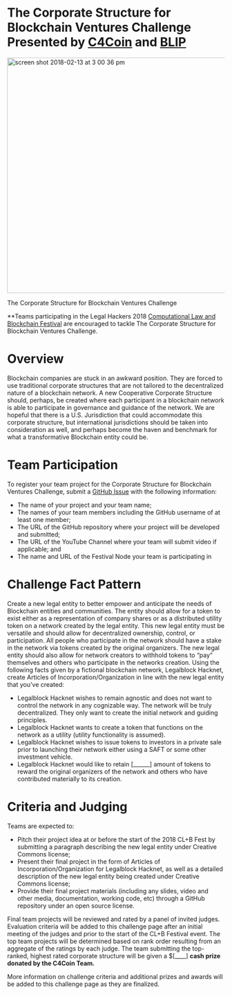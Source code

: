 # The Corporate Structure for Blockchain Ventures Challenge Presented by [C4Coin](https://www.c4coin.org/) and [BLIP](https://www.brooklaw.edu/academics/clinicalprogram/blip/aboutblip?)

<img width="544" alt="screen shot 2018-02-13 at 3 00 36 pm" src="https://user-images.githubusercontent.com/2357755/36170884-bda9a61a-10ce-11e8-8bc2-1207a0dac997.png">

The Corporate Structure for Blockchain Ventures Challenge

**Teams participating in the Legal Hackers 2018 [Computational Law and Blockchain Festival](https://legalhackers.org/clbfest2018) are encouraged to tackle The Corporate Structure for Blockchain Ventures Challenge.

# Overview

Blockchain companies are stuck in an awkward position. They are forced to use traditional corporate structures that are not tailored to the decentralized nature of a blockchain network. A new Cooperative Corporate Structure should, perhaps, be created where each participant in a blockchain network is able to participate in governance and guidance of the network. We are hopeful that there is a U.S. Jurisdiction that could accommodate this corporate structure, but international jurisdictions should be taken into consideration as well, and perhaps become the haven and benchmark for what a transformative Blockchain entity could be.

# Team Participation

To register your team project for the Corporate Structure for Blockchain Ventures Challenge, submit a [GitHub Issue](https://github.com/BLIP-CLBF) with the following information: 
* The name of your project and your team name;
* The names of your team members including the GitHub username of at least one member;
* The URL of the GitHub repository where your project will be developed and submitted;
* The URL of the YouTube Channel where your team will submit video if applicable; and
* The name and URL of the Festival Node your team is participating in

# Challenge Fact Pattern

Create a new legal entity to better empower and anticipate the needs of Blockchain entities and communities. The entity should allow for a token to exist either as a representation of company shares or as a distributed utility token on a network created by the legal entity. This new legal entity must be versatile and should allow for decentralized ownership, control, or participation. All people who participate in the network should have a stake in the network via tokens created by the original organizers. The new legal entity should also allow for network creators to withhold tokens to “pay” themselves and others who participate in the networks creation. Using the following facts given by a fictional blockchain network, Legalblock Hacknet, create Articles of Incorporation/Organization in line with the new legal entity that you’ve created: 
* Legalblock Hacknet wishes to remain agnostic and does not want to control the network in any cognizable way. The network will be truly decentralized. They only want to create the initial network and guiding principles.
* Legalblock Hacknet wants to create a token that functions on the network as a utility (utility functionality is assumed).
* Legalblock Hacknet wishes to issue tokens to investors in a private sale prior to launching their network either using a SAFT or some other investment vehicle.
* Legalblock Hacknet would like to retain [______] amount of tokens to reward the original organizers of the network and others who have contributed materially to its creation.

# Criteria and Judging

Teams are expected to:

* Pitch their project idea at or before the start of the 2018 CL+B Fest by submitting a paragraph describing the new legal entity under Creative Commons license;
* Present their final project in the form of Articles of Incorporation/Organization for Legalblock Hacknet, as well as a detailed description of the new legal entity being created under Creative Commons license;
* Provide their final project materials (including any slides, video and other media, documentation, working code, etc) through a GitHub repository under an open source license.

Final team projects will be reviewed and rated by a panel of invited judges. Evaluation criteria will be added to this challenge page after an initial meeting of the judges and prior to the start of the CL+B Festival event. The top team projects will be determined based on rank order resulting from an aggregate of the ratings by each judge. The team submitting the top-ranked, highest rated corporate structure will be given a $[____] **cash prize donated by the C4Coin Team.**  

More information on challenge criteria and additional prizes and awards will be added to this challenge page as they are finalized.

